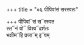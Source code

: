 +++
title = "०६ पीपिवांसं सरस्वतः"

+++
पीपिवां᳓सं स᳓रस्वत  
स्त᳓नं यो᳓ विश्व᳓दर्शतः  
भक्षीम᳓हि प्रजा᳓म् इ᳓षम्